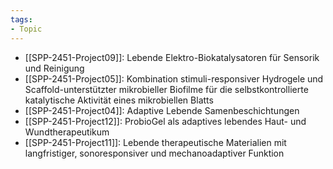 ```yaml
---
tags: 
- Topic
---
```

- [[SPP-2451-Project09]]: Lebende Elektro-Biokatalysatoren für Sensorik und Reinigung
- [[SPP-2451-Project05]]: Kombination stimuli-responsiver Hydrogele und Scaffold-unterstützter mikrobieller Biofilme für die selbstkontrollierte katalytische Aktivität eines mikrobiellen Blatts
- [[SPP-2451-Project04]]: Adaptive Lebende Samenbeschichtungen
- [[SPP-2451-Project12]]: ProbioGel als adaptives lebendes Haut- und Wundtherapeutikum
- [[SPP-2451-Project11]]: Lebende therapeutische Materialien mit langfristiger, sonoresponsiver und mechanoadaptiver Funktion
